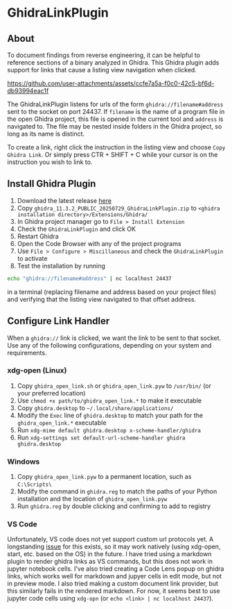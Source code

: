 # GhidraLinkPlugin

## About
To document findings from reverse engineering, it can be helpful to reference sections of a binary analyzed in Ghidra. This Ghidra plugin adds support for links that cause a listing view navigation when clicked.



https://github.com/user-attachments/assets/ccfe7a5a-f0c0-42c5-bf6d-db93994eac1f



The GhidraLinkPlugin listens for urls of the form `ghidra://filename#address` sent to the socket on port 24437. 
If `filename` is the name of a program file in the open Ghidra project, this file is opened in the current tool and `address` is navigated to. The file may be nested inside folders in the Ghidra project, so long as its name is distinct.

To create a link, right click the instruction in the listing view and choose `Copy Ghidra Link`. Or simply press CTR + SHIFT + C while your cursor is on the instruction you wish to link to.

## Install Ghidra Plugin
1. Download the latest release [here](https://github.com/ErikUmble/GhidraLinkPlugin/releases)
1. Copy `ghidra_11.3.2_PUBLIC_20250729_GhidraLinkPlugin.zip` to `<ghidra installation directory>/Extensions/Ghidra/`
1. In Ghidra project manager go to `File > Install Extension`
1. Check the `GhidraLinkPlugin` and click OK
1. Restart Ghidra
1. Open the Code Browser with any of the project programs
1. Use `File > Configure > Miscillaneous` and check the `GhidraLinkPlugin` to activate
1. Test the installation by running  
```bash
echo "ghidra://filename#address" | nc localhost 24437
```
in a terminal (replacing filename and address based on your project files) and verifying that the listing view navigated to that offset address.

## Configure Link Handler
When a `ghidra://` link is clicked, we want
the link to be sent to that socket. Use any of the following configurations, depending on your system and requirements.

### xdg-open (Linux)
1. Copy `ghidra_open_link.sh` or `ghidra_open_link.pyw` to `/usr/bin/` (or your preferred location)
1. Use `chmod +x path/to/ghidra_open_link.*` to make it executable
1. Copy `ghidra.desktop` to `~/.local/share/applications/`
1. Modify the `Exec` line of `ghidra.desktop` to match your path for the `ghidra_open_link.*` executable
1. Run `xdg-mime default ghidra.desktop x-scheme-handler/ghidra`
1. Run `xdg-settings set default-url-scheme-handler ghidra ghidra.desktop`

### Windows
1. Copy `ghidra_open_link.pyw` to a permanent location, such as `C:\Scripts\`
1. Modify the command in `ghidra.reg` to match the paths of your Python installation and the location of `ghidra_open_link.pyw`
1. Run `ghidra.reg` by double clicking and confirming to add to registry

### VS Code
Unfortunately, VS code does not yet support custom url protocols yet. A longstanding [issue](https://github.com/microsoft/vscode/issues/133278) for this exists, so it may work natively (using xdg-open, start, etc. based on the OS) in the future. I have tried using a markdown plugin to render ghidra links as VS commands, but this does not work in jupyter notebook cells. I've also tried creating a Code Lens popup on ghidra links, which works well for markdown and jupyer cells in edit mode, but not in preview mode. I also tried making a custom document link provider, but this similarly fails in the rendered markdown. For now, it seems best to use jupyter code cells using `xdg-opn` (or `echo <link> | nc localhost 24437`).
